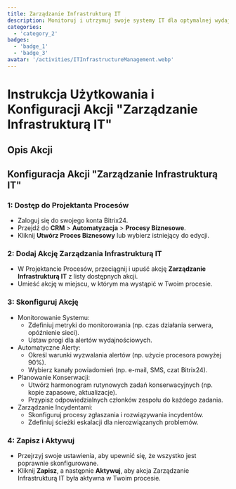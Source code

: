 ```yaml
---
title: Zarządzanie Infrastrukturą IT
description: Monitoruj i utrzymuj swoje systemy IT dla optymalnej wydajności.
categories: 
  - 'category_2'
badges: 
  - 'badge_1'
  - 'badge_3'
avatar: '/activities/ITInfrastructureManagement.webp'
---
```

# Instrukcja Użytkowania i Konfiguracji Akcji "Zarządzanie Infrastrukturą IT"

## Opis Akcji

## **Konfiguracja Akcji "Zarządzanie Infrastrukturą IT"**

### 1: Dostęp do Projektanta Procesów
- Zaloguj się do swojego konta Bitrix24.
- Przejdź do **CRM** > **Automatyzacja** > **Procesy Biznesowe**.
- Kliknij **Utwórz Proces Biznesowy** lub wybierz istniejący do edycji.

### 2: Dodaj Akcję Zarządzania Infrastrukturą IT
- W Projektancie Procesów, przeciągnij i upuść akcję **Zarządzanie Infrastrukturą IT** z listy dostępnych akcji.
- Umieść akcję w miejscu, w którym ma wystąpić w Twoim procesie.

### 3: Skonfiguruj Akcję
- Monitorowanie Systemu:
  - Zdefiniuj metryki do monitorowania (np. czas działania serwera, opóźnienie sieci).
  - Ustaw progi dla alertów wydajnościowych.
- Automatyczne Alerty:
  - Określ warunki wyzwalania alertów (np. użycie procesora powyżej 90%).
  - Wybierz kanały powiadomień (np. e-mail, SMS, czat Bitrix24).
- Planowanie Konserwacji:
  - Utwórz harmonogram rutynowych zadań konserwacyjnych (np. kopie zapasowe, aktualizacje).
  - Przypisz odpowiedzialnych członków zespołu do każdego zadania.
- Zarządzanie Incydentami:
  - Skonfiguruj procesy zgłaszania i rozwiązywania incydentów.
  - Zdefiniuj ścieżki eskalacji dla nierozwiązanych problemów.

### 4: Zapisz i Aktywuj
- Przejrzyj swoje ustawienia, aby upewnić się, że wszystko jest poprawnie skonfigurowane.
- Kliknij **Zapisz**, a następnie **Aktywuj**, aby akcja Zarządzanie Infrastrukturą IT była aktywna w Twoim procesie.